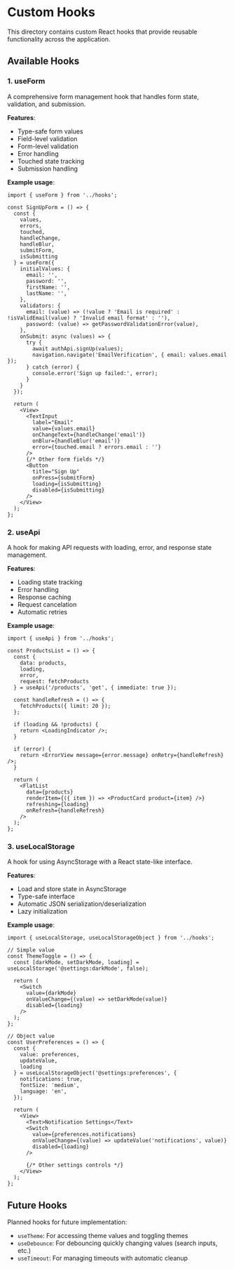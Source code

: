 # Custom Hooks

This directory contains custom React hooks that provide reusable functionality across the application.

## Available Hooks

### 1. useForm

A comprehensive form management hook that handles form state, validation, and submission.

**Features**:
- Type-safe form values
- Field-level validation
- Form-level validation
- Error handling
- Touched state tracking
- Submission handling

**Example usage**:

```tsx
import { useForm } from '../hooks';

const SignUpForm = () => {
  const { 
    values, 
    errors, 
    touched, 
    handleChange, 
    handleBlur, 
    submitForm, 
    isSubmitting 
  } = useForm({
    initialValues: {
      email: '',
      password: '',
      firstName: '',
      lastName: '',
    },
    validators: {
      email: (value) => (!value ? 'Email is required' : !isValidEmail(value) ? 'Invalid email format' : ''),
      password: (value) => getPasswordValidationError(value),
    },
    onSubmit: async (values) => {
      try {
        await authApi.signUp(values);
        navigation.navigate('EmailVerification', { email: values.email });
      } catch (error) {
        console.error('Sign up failed:', error);
      }
    }
  });

  return (
    <View>
      <TextInput
        label="Email"
        value={values.email}
        onChangeText={handleChange('email')}
        onBlur={handleBlur('email')}
        error={touched.email ? errors.email : ''}
      />
      {/* Other form fields */}
      <Button 
        title="Sign Up" 
        onPress={submitForm} 
        loading={isSubmitting} 
        disabled={isSubmitting} 
      />
    </View>
  );
};
```

### 2. useApi

A hook for making API requests with loading, error, and response state management.

**Features**:
- Loading state tracking
- Error handling
- Response caching
- Request cancelation
- Automatic retries

**Example usage**:

```tsx
import { useApi } from '../hooks';

const ProductsList = () => {
  const { 
    data: products, 
    loading, 
    error, 
    request: fetchProducts 
  } = useApi('/products', 'get', { immediate: true });

  const handleRefresh = () => {
    fetchProducts({ limit: 20 });
  };

  if (loading && !products) {
    return <LoadingIndicator />;
  }

  if (error) {
    return <ErrorView message={error.message} onRetry={handleRefresh} />;
  }

  return (
    <FlatList
      data={products}
      renderItem={({ item }) => <ProductCard product={item} />}
      refreshing={loading}
      onRefresh={handleRefresh}
    />
  );
};
```

### 3. useLocalStorage

A hook for using AsyncStorage with a React state-like interface.

**Features**:
- Load and store state in AsyncStorage
- Type-safe interface
- Automatic JSON serialization/deserialization
- Lazy initialization

**Example usage**:

```tsx
import { useLocalStorage, useLocalStorageObject } from '../hooks';

// Simple value
const ThemeToggle = () => {
  const [darkMode, setDarkMode, loading] = useLocalStorage('@settings:darkMode', false);

  return (
    <Switch
      value={darkMode}
      onValueChange={(value) => setDarkMode(value)}
      disabled={loading}
    />
  );
};

// Object value
const UserPreferences = () => {
  const { 
    value: preferences, 
    updateValue, 
    loading 
  } = useLocalStorageObject('@settings:preferences', {
    notifications: true,
    fontSize: 'medium',
    language: 'en',
  });

  return (
    <View>
      <Text>Notification Settings</Text>
      <Switch
        value={preferences.notifications}
        onValueChange={(value) => updateValue('notifications', value)}
        disabled={loading}
      />
      
      {/* Other settings controls */}
    </View>
  );
};
```

## Future Hooks

Planned hooks for future implementation:

- `useTheme`: For accessing theme values and toggling themes
- `useDebounce`: For debouncing quickly changing values (search inputs, etc.)
- `useTimeout`: For managing timeouts with automatic cleanup 